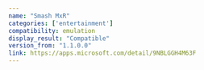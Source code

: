 ```yaml
---
name: "Smash MxR"
categories: ['entertainment']
compatibility: emulation
display_result: "Compatible"
version_from: "1.1.0.0"
link: https://apps.microsoft.com/detail/9NBLGGH4M63F
---
```

